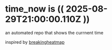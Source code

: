 # time_now is (( 2025-08-29T21:00:00.110Z ))

an automated repo that shows the currnent time

inspired by [breakingheatmap](https://github.com/breakingheatmap/breakingheatmap)